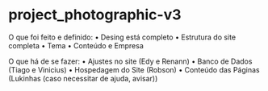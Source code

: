 # project_photographic-v3

O que foi feito e definido:
• Desing está completo
• Estrutura do site completa
• Tema
• Conteúdo e Empresa

O que há de se fazer:
• Ajustes no site (Edy e Renann)
• Banco de Dados (Tiago e Vinicius)
• Hospedagem do Site (Robson)
• Conteúdo das Páginas (Lukinhas (caso necessitar de ajuda, avisar))
